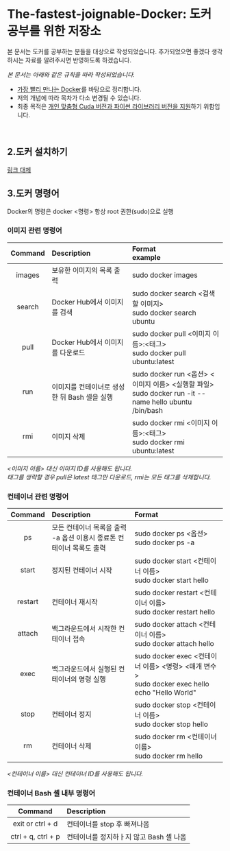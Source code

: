# The-fastest-joignable-Docker: 도커 공부를 위한 저장소
본 문서는 도커를 공부하는 분들을 대상으로 작성되었습니다.
추가되었으면 좋겠다 생각하시는 자료를 알려주시면 반영하도록 하겠습니다.

_본 문서는 아래와 같은 규칙을 따라 작성되었습니다._
- [가장 빨리 만나는 Docker](http://pyrasis.com/docker.html)를 바탕으로 정리합니다.
- 저의 개념에 따라 목차가 다소 변경될 수 있습니다.
- 최종 목적은 <U>개인 맞춤형 Cuda 버전과 파이썬 라이브러리 버전을 지원</U>하기 위함입니다.
<br/>

## 2.도커 설치하기
[링크 대체](http://pyrasis.com/book/DockerForTheReallyImpatient/Chapter02)
## 3.도커 명령어
Docker의 명령은 docker <명령>
항상 root 권한(sudo)으로 실행
### 이미지 관련 명령어
| Command | Description | Format<br/>example |
|:---:|:---|:---|
| images | 보유한 이미지의 목록 출력 | sudo docker images |
| search | Docker Hub에서 이미지를 검색 | sudo docker search <검색할 이미지><br/>sudo docker search ubuntu |
| pull | Docker Hub에서 이미지를 다운로드 | sudo docker pull <이미지 이름>:<태그><br/>sudo docker pull ubuntu:latest |
| run | 이미지를 컨테이너로 생성한 뒤 Bash 셸을 실행 | sudo docker run <옵션> <이미지 이름> <실행할 파일><br/>sudo docker run -it --name hello ubuntu /bin/bash |
| rmi | 이미지 삭제 | sudo docker rmi <이미지 이름>:<태그><br/>sudo docker rmi ubuntu:latest |

*<이미지 이름> 대신 이미지 ID를 사용해도 됩니다.* <br/>
*태그를 생략할 경우 pull은 latest 태그만 다운로드, rmi는 모든 태그를 삭제합니다.* <br/>

### 컨테이너 관련 명령어
| Command | Description | Format |
|:---:|:---|:---|
| ps | 모든 컨테이너 목록을 출력<br/>-a 옵션 이용시 종료돈 컨테이너 목록도 출력 | sudo docker ps <옵션><br/>sudo docker ps -a |
| start | 정지된 컨테이너 시작 | sudo docker start <컨테이너 이름><br/>sudo docker start hello |
| restart | 컨테이너 재시작 | sudo docker restart <컨테이너 이름><br/>sudo docker restart hello |
| attach | 백그라운드에서 시작한 컨테이너 접속 | sudo docker attach <컨테이너 이름><br/>sudo docker attach hello |
| exec | 백그라운드에서 실행된 컨테이너의 명령 실행 | sudo docker exec <컨테이너 이름> <명령> <매개 변수><br/>sudo docker exec hello echo "Hello World" |
| stop | 컨테이너 정지 | sudo docker stop <컨테이너 이름><br/>sudo docker stop hello |
| rm | 컨테이너 삭제 | sudo docker rm <컨테이너 이름><br/>sudo docker rm hello |

*<컨테이너 이름> 대신 컨테이너 ID를 사용해도 됩니다.* <br/>

### 컨테이너 Bash 셸 내부 명령어
| Command | Description |
|:---:|:---|
| exit or ctrl + d | 컨테이너를 stop 후 빠져나옴 |
| ctrl + q, ctrl + p | 컨테이너를 정지하ㅏ지 않고 Bash 셸 나옴 |

